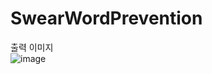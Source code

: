 # SwearWordPrevention

출력 이미지 <br>
![image](https://user-images.githubusercontent.com/35417717/132608029-3ae623f5-4073-49cb-96bc-e1b1afb94acb.png)
